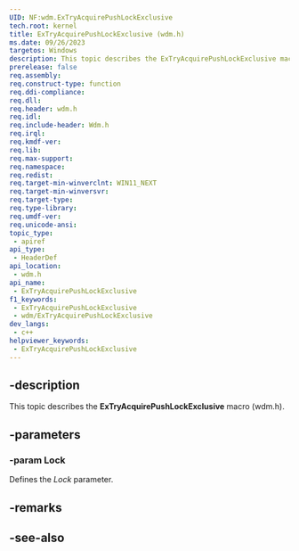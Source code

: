 ```yaml
---
UID: NF:wdm.ExTryAcquirePushLockExclusive
tech.root: kernel
title: ExTryAcquirePushLockExclusive (wdm.h)
ms.date: 09/26/2023
targetos: Windows
description: This topic describes the ExTryAcquirePushLockExclusive macro (wdm.h).
prerelease: false
req.assembly: 
req.construct-type: function
req.ddi-compliance: 
req.dll: 
req.header: wdm.h
req.idl: 
req.include-header: Wdm.h
req.irql: 
req.kmdf-ver: 
req.lib: 
req.max-support: 
req.namespace: 
req.redist: 
req.target-min-winverclnt: WIN11_NEXT
req.target-min-winversvr: 
req.target-type: 
req.type-library: 
req.umdf-ver: 
req.unicode-ansi: 
topic_type:
 - apiref
api_type:
 - HeaderDef
api_location:
 - wdm.h
api_name:
 - ExTryAcquirePushLockExclusive
f1_keywords:
 - ExTryAcquirePushLockExclusive
 - wdm/ExTryAcquirePushLockExclusive
dev_langs:
 - c++
helpviewer_keywords:
 - ExTryAcquirePushLockExclusive
---
```


## -description

This topic describes the **ExTryAcquirePushLockExclusive** macro (wdm.h).

## -parameters

### -param Lock

Defines the *Lock* parameter.

## -remarks

## -see-also
